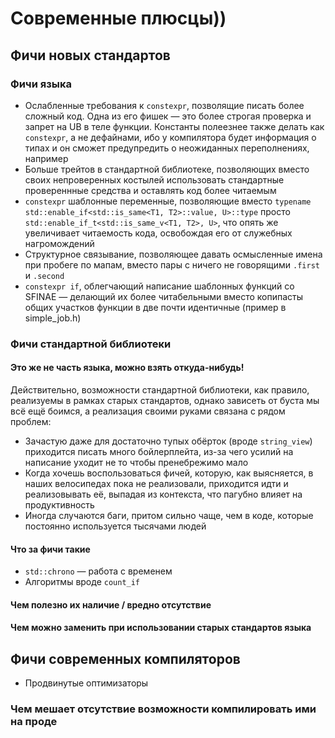 # Современные плюсцы))
## Фичи новых стандартов
### Фичи языка
- Ослабленные требования к `constexpr`, позволящие писать более сложный код. Одна из его фишек — это более строгая проверка и запрет на UB в теле функции. Константы полеезнее также делать как `constexpr`, а не дефайнами, ибо у компилятора будет  информация о типах и он сможет предупредить о неожиданных переполнениях, например
- Больше трейтов в стандартной библиотеке, позволяющих вместо своих непроверенных костылей использовать стандартные провереннные средства и оставлять код более читаемым
- `constexpr` шаблонные переменные, позволяющие вместо `typename std::enable_if<std::is_same<T1, T2>::value, U>::type` просто `std::enable_if_t<std::is_same_v<T1, T2>, U>`, что опять же увеличивает читаемость кода, освобождая его от служебных нагромождений
- Структурное связывание, позволяющее давать осмысленные имена при пробеге по мапам, вместо пары с ничего не говорящими `.first` и `.second`
- `constexpr if`, облегчающий написание шаблонных функций со SFINAE — делающий их более читабельными вместо копипасты общих участков функции в две почти идентичные (пример в simple_job.h)

### Фичи стандартной библиотеки
#### Это же не часть языка, можно взять откуда-нибудь!
Действительно, возможности стандартной библиотеки, как правило, реализуемы в рамках старых стандартов,
однако зависеть от буста мы всё ещё боимся, а реализация своими руками связана с рядом проблем:
- Зачастую даже для достаточно тупых обёрток (вроде `string_view`) приходится писать много бойлерплейта,
из-за чего усилий на написание уходит не то чтобы пренебрежимо мало
- Когда хочешь воспользоваться фичей, которую, как выясняется, в наших велосипедах пока не реализовали,
приходится идти и реализовывать её, выпадая из контекста, что пагубно влияет на продуктивность
- Иногда случаются баги, притом сильно чаще, чем в коде, которые постоянно используется тысячами людей
#### Что за фичи такие
- `std::chrono` — работа с временем
- Алгоритмы вроде `count_if`
#### Чем полезно их наличие / вредно отсутствие
#### Чем можно заменить при использовании старых стандартов языка
## Фичи современных компиляторов
- Продвинутые оптимизаторы
### Чем мешает отсутствие возможности компилировать ими на проде
